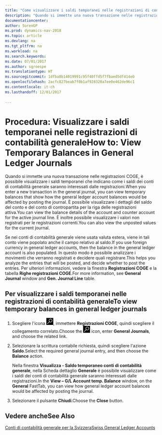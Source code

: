 ```yaml
---
title: "Come visualizzare i saldi temporanei nelle registrazioni di contabilità generale"
description: "Quando si immette una nuova transazione nelle registrazioni COGE, è possibile visualizzare i saldi temporanei che indicano come i saldi dei conti di contabilità generale saranno interessati dalle registrazioni. È possibile visualizzare i dettagli del saldo del conto e del conto di contropartita per la riga delle registrazioni attiva. È inoltre possibile visualizzare i valori non registrati per le registrazioni correnti."
documentationcenter: 
author: SorenGP
ms.prod: dynamics-nav-2018
ms.topic: article
ms.devlang: na
ms.tgt_pltfrm: na
ms.workload: na
ms.search.keywords: 
ms.date: 07/01/2017
ms.author: sgroespe
ms.translationtype: HT
ms.sourcegitcommit: 1dfba8b14019991c95f40ffd5f7fbaed5df414eb
ms.openlocfilehash: 2acfc827beab7f0b1af928320a7ee0e462de96c1
ms.contentlocale: it-ch
ms.lasthandoff: 12/01/2017

---
```

# <a name="how-to-view-temporary-balances-in-general-ledger-journals"></a><span data-ttu-id="e07c5-105">Procedura: Visualizzare i saldi temporanei nelle registrazioni di contabilità generale</span><span class="sxs-lookup"><span data-stu-id="e07c5-105">How to: View Temporary Balances in General Ledger Journals</span></span>
<span data-ttu-id="e07c5-106">Quando si immette una nuova transazione nelle registrazioni COGE, è possibile visualizzare i saldi temporanei che indicano come i saldi dei conti di contabilità generale saranno interessati dalle registrazioni.</span><span class="sxs-lookup"><span data-stu-id="e07c5-106">When you enter a new transaction in the general journal, you can view temporary balances that show how the general ledger account balances would be affected by posting the journal.</span></span> <span data-ttu-id="e07c5-107">È possibile visualizzare i dettagli del saldo del conto e del conto di contropartita per la riga delle registrazioni attiva.</span><span class="sxs-lookup"><span data-stu-id="e07c5-107">You can view the balance details of the account and counter account for the active journal line.</span></span> <span data-ttu-id="e07c5-108">È inoltre possibile visualizzare i valori non registrati per le registrazioni correnti.</span><span class="sxs-lookup"><span data-stu-id="e07c5-108">You can also view the unposted values for the current journal.</span></span>  

<span data-ttu-id="e07c5-109">Se nei conti di contabilità generale viene usata valuta estera, viene in tali conto viene popolato anche il campo relativo al saldo.</span><span class="sxs-lookup"><span data-stu-id="e07c5-109">If you use foreign currency in general ledger accounts, then the balance in the general ledger account is also populated.</span></span> <span data-ttu-id="e07c5-110">In questo modo è possibile analizzare i movimenti che verranno registrati e decidere quali registrare.</span><span class="sxs-lookup"><span data-stu-id="e07c5-110">This helps you analyze the entries that will be posted, and decide whether to post the entries.</span></span> <span data-ttu-id="e07c5-111">Per ulteriori informazioni, vedere la finestra **Registrazioni COGE** e la tabella **Righe registrazioni COGE**.</span><span class="sxs-lookup"><span data-stu-id="e07c5-111">For more information, see **General Journal** window and **Gen. Journal Line** table.</span></span>  

## <a name="to-view-temporary-balances-in-general-ledger-journals"></a><span data-ttu-id="e07c5-112">Per visualizzare i saldi temporanei nelle registrazioni di contabilità generale</span><span class="sxs-lookup"><span data-stu-id="e07c5-112">To view temporary balances in general ledger journals</span></span>  

1.  <span data-ttu-id="e07c5-113">Scegliere l'icona ![Cerca pagina o report](../../media/ui-search/search_small.png "Cerca pagina o report"), immettere **Registrazioni COGE**, quindi scegliere il collegamento correlato.</span><span class="sxs-lookup"><span data-stu-id="e07c5-113">Choose the ![Search for Page or Report](../../media/ui-search/search_small.png "Search for Page or Report icon") icon, enter **General Journals**, and choose the related link.</span></span>  
2.  <span data-ttu-id="e07c5-114">Selezionare la scrittura contabile richiesta, quindi scegliere l'azione **Saldo**.</span><span class="sxs-lookup"><span data-stu-id="e07c5-114">Select the required general journal entry, and then choose the **Balance** action.</span></span>  

    <span data-ttu-id="e07c5-115">Nella finestra **Visualizza - Saldo temporaneo conti di contabilità generale**, nella Scheda dettaglio **Generale** è possibile visualizzare come i saldi dei conti di contabilità generale saranno interessati dalle registrazioni.</span><span class="sxs-lookup"><span data-stu-id="e07c5-115">In the **View – G/L Account temp. Balance** window, on the **General** FastTab, you can view how general ledger account balances would be affected by posting the journal.</span></span>  

3.  <span data-ttu-id="e07c5-116">Selezionare il pulsante **Chiudi**.</span><span class="sxs-lookup"><span data-stu-id="e07c5-116">Choose the **Close** button.</span></span>  

## <a name="see-also"></a><span data-ttu-id="e07c5-117">Vedere anche</span><span class="sxs-lookup"><span data-stu-id="e07c5-117">See Also</span></span>  
 [<span data-ttu-id="e07c5-118">Conti di contabilità generale per la Svizzera</span><span class="sxs-lookup"><span data-stu-id="e07c5-118">Swiss General Ledger Accounts</span></span>](swiss-general-ledger-accounts.md)


